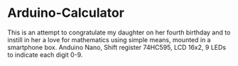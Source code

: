# Arduino-Calculator

This is an attempt to congratulate my daughter on her fourth birthday
and to instill in her a love for mathematics using simple means, mounted in a smartphone box.
Anduino Nano,
Shift register 74HC595,
LCD 16x2,
9 LEDs to indicate each digit 0-9.
